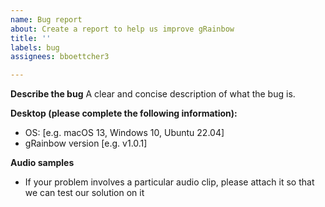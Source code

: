 ```yaml
---
name: Bug report
about: Create a report to help us improve gRainbow
title: ''
labels: bug
assignees: bboettcher3

---
```


**Describe the bug**
A clear and concise description of what the bug is.

**Desktop (please complete the following information):**
 - OS: [e.g. macOS 13, Windows 10, Ubuntu 22.04]
 - gRainbow version [e.g. v1.0.1]

**Audio samples**
- If your problem involves a particular audio clip, please attach it so that we can test our solution on it
